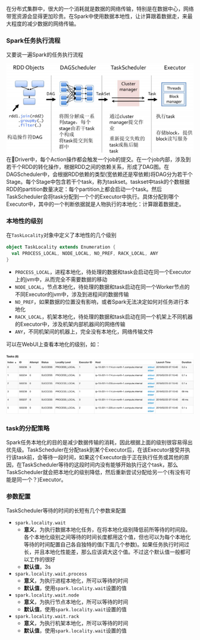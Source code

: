 在分布式集群中，很大的一个消耗就是数据的网络传输，特别是在数据中心，网络带宽资源会显得更加珍贵。在Spark中使用数据本地性，让计算跟着数据走，来最大程度的减少数据的网络传输。

### Spark任务执行流程
又要说一遍Spark的任务执行流程

![Spark任务提交流程](images/2019/02/spark任务提交流程.png)
在Driver中，每个Action操作都会触发一个job的提交。在一个job内部，涉及到若干个RDD的转化操作，根据RDD之间的依赖关系，形成了DAG图。在DAGScheduler中，会根据RDD依赖的类型(宽依赖还是窄依赖)将DAG分为若干个Stage。每个Stage中包含若干个task，称为taskset。taskset中task的个数根据RDD的partition数量决定：每个partition上都会启动一个task。然后TaskScheduler会将task分配到一个个的Executor中执行。具体分配到哪个Executor中，其中的一个判断依据就是人物执行的本地化：计算跟着数据走。

### 本地性的级别
在`TaskLocality`对象中定义了本地性的几个级别

```Scala
object TaskLocality extends Enumeration {
  val PROCESS_LOCAL, NODE_LOCAL, NO_PREF, RACK_LOCAL, ANY
}
```
- `PROCESS_LOCAL`，进程本地化，待处理的数据和task会启动在同一个Executor上的jvm中，从而完全不需要数据的移动
- `NODE_LOCAL`，节点本地化，待处理的数据和task启动在同一个Worker节点的不同Executor的jvm中，涉及到进程间的数据传输
- `NO_PREF`，如果数据的位置没有影响，或者Spark无法决定如何对任务进行本地化
- `RACK_LOCAL`，机架本地化，待处理的数据和task启动在同一个机架上不同机器的Executor中，涉及机架内部机器间的网络传输
- `ANY`，不同机架间的机器上，完全没有本地化，网络传输文件

可以在WebUI上查看本地化的级别，如：

![WebUI上查看本地化级别](/images/2019/02/webui上查看本地化级别.png)
### task的分配策略
Spark任务本地化的目的是减少数据传输的消耗，因此根据上面的级别很容易得出优先级。TaskScheduler在分配task到某个Executor后，在该Executor接受并执行该task前，会等待一段时间，如果这个Executor由于正在执行任务或其他的原因，在TaskScheduler等待的这段时间内没有能够开始执行这个task，那么TaskScheduler就会把本地化的级别降低，然后重新尝试分配给另一个(有没有可能是同一个？)Executor。

### 参数配置
TaskScheduler等待的时间的长短有几个参数来配置
- `spark.locality.wait`
  - **意义**，为执行数据本地化任务，在将本地化级别降低前所等待的时间段。各个本地化级别之间等待的时间长度都用这个值，但也可以为每个本地化等待的时间配置自己各自独特的值(下面几个参数)。如果任务执行时间过长，并且本地化性能差，那么应该调大这个值。不过这个默认值一般都可以工作的很好
  - **默认值**，3s
- `spark.locality.wait.process`
  - **意义**，为执行进程本地化，所可以等待的时间
  - **默认值**，使用`spark.locality.wait`设置的值
- `spark.locality.wait.node`
  - **意义**，为执行节点本地化，所可以等待的时间
  - **默认值**，使用`spark.locality.wait`设置的值
- `spark.locality.wait.rack`
  - **意义**，为执行机架本地化，所可以等待的时间
  - **默认值**，使用`spark.locality.wait`设置的值
